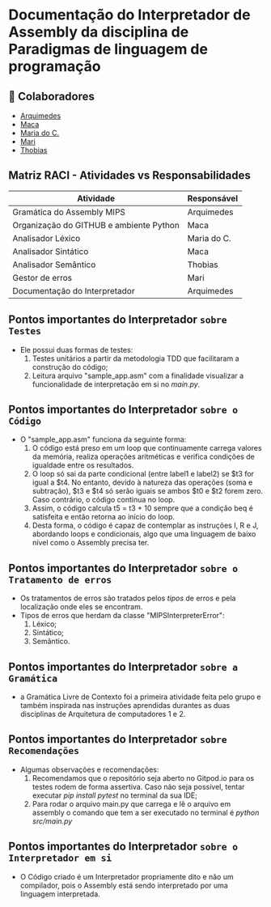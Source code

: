 # Documentação do Interpretador de Assembly da disciplina de Paradigmas de linguagem de programação

## 🤝 Colaboradores
- [Arquimedes](https://github.com/arqowl)
- [Maca](https://github.com/victormacaubas)
- [Maria do C.](https://github.com/Madu-dev)
- [Mari](https://github.com/marianazanon)
- [Thobias](https://github.com/dashp21)


## Matriz RACI - Atividades vs Responsabilidades
| Atividade                                | Responsável |
|------------------------------------------|-------------|
| Gramática do Assembly MIPS               | Arquimedes  |
| Organização do GITHUB e ambiente Python  | Maca        |
| Analisador Léxico                        | Maria do C. |
| Analisador Sintático                     | Maca        |
| Analisador Semântico                     | Thobias     |
| Gestor de erros                          | Mari        |
| Documentação do Interpretador            | Arquimedes  |

## Pontos importantes do Interpretador `sobre Testes`
- Ele possui duas formas de testes:
    1. Testes unitários a partir da metodologia TDD que facilitaram a construção do código;
    2. Leitura arquivo "sample_app.asm" com a finalidade visualizar a funcionalidade de interpretação em si no *main.py*.


## Pontos importantes do Interpretador `sobre o Código`
- O "sample_app.asm" funciona da seguinte forma:
    1. O código está preso em um loop que continuamente carrega valores da memória, realiza operações aritméticas e verifica condições de igualdade entre os resultados.
    2. O loop só sai da parte condicional (entre label1 e label2) se $t3 for igual a $t4. No entanto, devido à natureza das operações (soma e subtração), $t3 e $t4 só serão iguais se ambos $t0 e $t2 forem zero. Caso contrário, o código continua no loop.
    3. Assim, o código calcula t5 = t3 + 10 sempre que a condição beq é satisfeita e então retorna ao início do loop.
    4. Desta forma, o código é capaz de contemplar as instruções I, R e J, abordando loops e condicionais, algo que uma linguagem de baixo nível como o Assembly precisa ter.

## Pontos importantes do Interpretador `sobre o Tratamento de erros`
- Os tratamentos de erros são tratados pelos *tipos* de erros e pela localização onde eles se encontram.
- Tipos de erros que herdam da classe "MIPSInterpreterError":
    1. Léxico;
    2. Sintático;
    3. Semântico.

## Pontos importantes do Interpretador `sobre a Gramática`
- a Gramática Livre de Contexto foi a primeira atividade feita pelo grupo e também inspirada nas instruções aprendidas durantes as duas disciplinas de Arquitetura de computadores 1 e 2.

## Pontos importantes do Interpretador `sobre Recomendações`
- Algumas observações e recomendações:
    1. Recomendamos que o repositório seja aberto no Gitpod.io para os testes rodem de forma assertiva. Caso não seja possível, tentar executar *pip install pytest* no terminal da sua IDE;
    2. Para rodar o arquivo main.py que carrega e lê o arquivo em assembly o comando que tem a ser executado no terminal é *python src/main.py*

## Pontos importantes do Interpretador `sobre o Interpretador em si`
- O Código criado é um Interpretador propriamente dito e não um compilador, pois o Assembly está sendo interpretado por uma linguagem interpretada.
